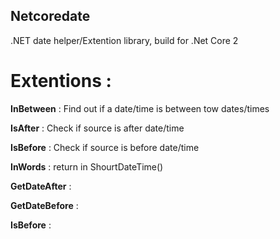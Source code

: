 ## Netcoredate


.NET date helper/Extention library, build for .Net Core 2

# Extentions :

**InBetween** : Find out if a date/time is between tow dates/times

**IsAfter** : Check if source is after date/time

**IsBefore** : Check if source is before date/time

**InWords** : return in ShourtDateTime()

**GetDateAfter** : 

**GetDateBefore** : 

**IsBefore** : 
